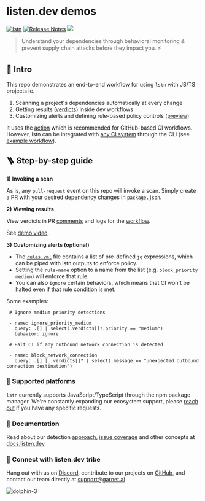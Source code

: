 # listen.dev demos 
[![lstn](https://github.com/garnet-org/demos/actions/workflows/lstn.yml/badge.svg?branch=main)](https://github.com/garnet-org/demos/actions/workflows/lstn.yml)
[![Release Notes](https://img.shields.io/github/release/listendev/action)](https://github.com/listendev/action/releases)
[![](https://dcbadge.vercel.app/api/server/Tmavx64a?compact=true&style=flat)](https://discord.gg/Tmavx64a)

> Understand your dependencies through behavioral monitoring & prevent supply chain attacks before they impact you. ⚡

## :dolphin: Intro

This repo demonstrates an end-to-end workflow for using `lstn` with JS/TS projects ie. 

1) Scanning a project's dependencies automatically at every change
2) Getting results ([verdicts](https://docs.listen.dev/concepts/verdicts)) inside dev workflows  
3) Customizing alerts and defining rule-based policy controls ([preview](https://docs.listen.dev/lstn-github-action/ignoring-results))

It uses the [action](https://github.com/marketplace/actions/scan-your-dependencies-with-the-listen-dev-cli) which is recommended for GitHub-based CI workflows. However, lstn can be integrated with [any CI system](https://docs.listen.dev/lstn-cli/integration-guides/ci) through the CLI (see [example workflow](https://github.com/garnet-org/demos/blob/main/.github/workflows/lstn-cli-workflow.yml)).

## 🪜 Step-by-step guide

**1) Invoking a scan**

As is, any `pull-request` event on this repo will invoke a scan. Simply create a PR with your desired dependency changes in `package.json`.

**2) Viewing results**

View verdicts in PR [comments](https://github.com/garnet-org/demos/pull/10#issuecomment-1489536753) and logs for the [workflow](https://github.com/garnet-org/demos/actions).

See [demo video](https://www.loom.com/share/d6662a575b41478fb4ddceef39ba1d57
).


**3) Customizing alerts (optional)**

- The [`rules.yml`](https://github.com/garnet-org/demos/blob/main/rules.yml) file contains a list of pre-defined `jq` expressions, which can be piped with lstn outputs to enforce policy.
- Setting the `rule-name` option to a name from the list (e.g. `block_priority medium`) will enforce that rule.
- You can also `ignore` certain behaviors, which means that CI won't be halted even if that rule condition is met.

Some examples:
 ```
  # Ignore medium priority detections 

  - name: ignore_priority_medium
    query: .[] | select(.verdicts[]?.priority == "medium")
    behavior: ignore
    
  # Halt CI if any outbound network connection is detected

  - name: block_network_connection
    query: .[] | .verdicts[]? | select(.message == "unexpected outbound connection destination")
  ```
### 🧰 Supported platforms

`lstn` currently supports JavaScript/TypeScript through the npm package manager. We're constantly expanding our ecosystem support, please [reach out](https://discord.gg/hvyUffjw) if you have any specific requests. 

### 📖 Documentation

Read about our detection [approach](https://docs.listen.dev/concepts/detection-approach), [issue coverage](https://docs.listen.dev/concepts/threat-coverage) and other concepts at [docs.listen.dev](https://docs.listen.dev/)

### 🔗 Connect with listen.dev tribe 

Hang out with us on [Discord](https://discord.gg/Tmavx64a), contribute to our projects on [GitHub](https://github.com/listendev), and contact our team directly at [support@garnet.ai](mailto:support@garnet.ai) 


![dolphin-3](https://github.com/garnet-org/demos/assets/3413596/265c7475-8b6c-408a-9a2b-228ec12e8232)
